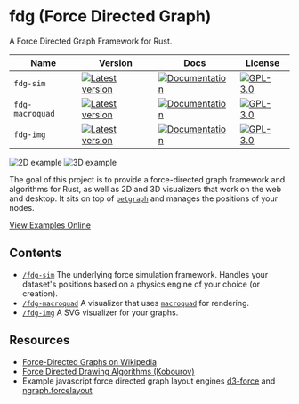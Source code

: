 # fdg (Force Directed Graph)
A Force Directed Graph Framework for Rust.

| Name | Version | Docs | License
|------|---------|------|------|
| `fdg-sim` | [![Latest version](https://img.shields.io/crates/v/fdg-sim.svg)](https://crates.io/crates/fdg-sim) | [![Documentation](https://docs.rs/fdg-sim/badge.svg)](https://docs.rs/fdg-sim) | [![GPL-3.0](https://img.shields.io/badge/license-MIT-blue.svg)](https://github.com/grantshandy/fdg/blob/main/fdg-sim/LICENSE) |
| `fdg-macroquad` | [![Latest version](https://img.shields.io/crates/v/fdg-macroquad.svg)](https://crates.io/crates/fdg-macroquad) | [![Documentation](https://docs.rs/fdg-macroquad/badge.svg)](https://docs.rs/fdg-macroquad) | [![GPL-3.0](https://img.shields.io/badge/license-GPL-blue.svg)](https://github.com/grantshandy/fdg/blob/main/fdg-macroquad/LICENSE) |
| `fdg-img` | [![Latest version](https://img.shields.io/crates/v/fdg-img.svg)](https://crates.io/crates/fdg-img) | [![Documentation](https://docs.rs/fdg-img/badge.svg)](https://docs.rs/fdg-img) | [![GPL-3.0](https://img.shields.io/badge/license-GPL-blue.svg)](https://github.com/grantshandy/fdg/blob/main/fdg-img/LICENSE) |

![2D example](https://raw.githubusercontent.com/grantshandy/fdg/main/fdg-macroquad/screenshots/screenshot-2D.png)
![3D example](https://raw.githubusercontent.com/grantshandy/fdg/main/fdg-macroquad/screenshots/screenshot-3D.png)

The goal of this project is to provide a force-directed graph framework and algorithms for Rust, as well as 2D and 3D visualizers that work on the web and desktop. It sits on top of [`petgraph`](https://crates.io/crates/petgraph) and manages the positions of your nodes.

[View Examples Online](https://grantshandy.github.io/fdg)

## Contents
- [`/fdg-sim`](./fdg-sim/) The underlying force simulation framework. Handles your dataset's positions based on a physics engine of your choice (or creation).
- [`/fdg-macroquad`](./fdg-macroquad/) A visualizer that uses [`macroquad`](https://crates.io/crates/macroquad) for rendering.
- [`/fdg-img`](./fdg-img/) A SVG visualizer for your graphs.

## Resources
- [Force-Directed Graphs on Wikipedia](https://en.wikipedia.org/wiki/Force-directed_graph_drawing)
- [Force Directed Drawing Algorithms (Kobourov)](https://cs.brown.edu/people/rtamassi/gdhandbook/chapters/force-directed.pdf)
- Example javascript force directed graph layout engines [d3-force](https://github.com/d3/d3-force) and [ngraph.forcelayout](https://github.com/anvaka/ngraph.forcelayout)
